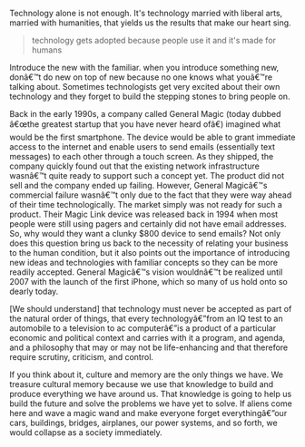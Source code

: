 Technology alone is not enough.
It's technology married with liberal arts, married with humanities, that yields us the results that make our heart sing.

> technology gets adopted because people use it and it's made for humans


Introduce the new with the familiar. when you introduce something new, donâ€™t do new on top of new because no one knows what youâ€™re talking about. Sometimes technologists get very excited about their own technology and they forget to build the stepping stones to bring people on.

Back in the early 1990s, a company called General Magic (today dubbed â€œthe greatest startup that you have never heard ofâ€) imagined what would be the first smartphone. The device would be able to grant immediate access to the internet and enable users to send emails (essentially text messages) to each other through a touch screen. As they shipped, the company quickly found out that the existing network infrastructure wasnâ€™t quite ready to support such a concept yet. The product did not sell and the company ended up failing. However, General Magicâ€™s commercial failure wasnâ€™t only due to the fact that they were way ahead of their time technologically. The market simply was not ready for such a product. Their Magic Link device was released back in 1994 when most people were still using pagers and certainly did not have email addresses. So, why would they want a clunky $800 device to send emails? Not only does this question bring us back to the necessity of relating your business to the human condition, but it also points out the importance of introducing new ideas and technologies with familiar concepts so they can be more readily accepted. General Magicâ€™s vision wouldnâ€™t be realized until 2007 with the launch of the first iPhone, which so many of us hold onto so dearly today.

[We should understand] that technology must never be accepted as part of the natural order of things, that every technologyâ€”from an IQ test to an automobile to a television to ac computerâ€”is a product of a particular economic and political context and carries with it a program, and agenda, and a philosophy that may or may not be life-enhancing and that therefore require scrutiny, criticism, and control.


If you think about it, culture and memory are the only things we have. We treasure cultural memory because we use that knowledge to build and produce everything we have around us. That knowledge is going to help us build the future and solve the problems we have yet to solve. If aliens come here and wave a magic wand and make everyone forget everythingâ€”our cars, buildings, bridges, airplanes, our power systems, and so forth, we would collapse as a society immediately.